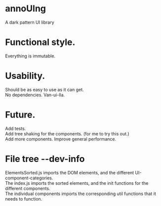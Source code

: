 # annoUIng
A dark pattern UI library

# Functional style.
Everything is immutable.

# Usability.
Should be as easy to use as it can get.<br>
No dependencies. Van-ui-lla.

# Future.
Add tests.<br>
Add tree shaking for the components. (for me to try this out.)<br>
Add more components.
Improve general performance.

# File tree --dev-info
ElementsSorted.js imports the DOM elements, and the different UI-component-categories.<br>
The index.js imports the sorted elements, and the init functions for the different components.<br>
The individual components imports the corresponding util functions that it needs to function.<br>
